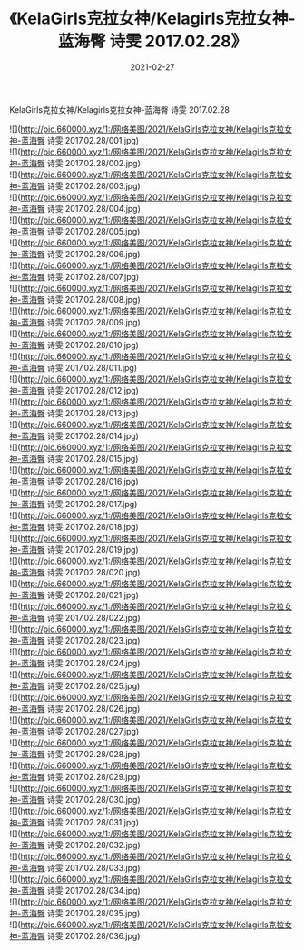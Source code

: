 ﻿---
layout: post
title:  《KelaGirls克拉女神/Kelagirls克拉女神-蓝海臀 诗雯 2017.02.28》
date:   2021-02-27
img: http://pic.660000.xyz/1:/网络美图/2021/KelaGirls克拉女神/Kelagirls克拉女神-蓝海臀 诗雯 2017.02.28/000.jpg
categories: [美女, 清纯, 唯美]
---

KelaGirls克拉女神/Kelagirls克拉女神-蓝海臀 诗雯 2017.02.28

 ![](http://pic.660000.xyz/1:/网络美图/2021/KelaGirls克拉女神/Kelagirls克拉女神-蓝海臀 诗雯 2017.02.28/001.jpg) <br>![](http://pic.660000.xyz/1:/网络美图/2021/KelaGirls克拉女神/Kelagirls克拉女神-蓝海臀 诗雯 2017.02.28/002.jpg) <br>![](http://pic.660000.xyz/1:/网络美图/2021/KelaGirls克拉女神/Kelagirls克拉女神-蓝海臀 诗雯 2017.02.28/003.jpg) <br>![](http://pic.660000.xyz/1:/网络美图/2021/KelaGirls克拉女神/Kelagirls克拉女神-蓝海臀 诗雯 2017.02.28/004.jpg) <br>![](http://pic.660000.xyz/1:/网络美图/2021/KelaGirls克拉女神/Kelagirls克拉女神-蓝海臀 诗雯 2017.02.28/005.jpg) <br>![](http://pic.660000.xyz/1:/网络美图/2021/KelaGirls克拉女神/Kelagirls克拉女神-蓝海臀 诗雯 2017.02.28/006.jpg) <br>![](http://pic.660000.xyz/1:/网络美图/2021/KelaGirls克拉女神/Kelagirls克拉女神-蓝海臀 诗雯 2017.02.28/007.jpg) <br>![](http://pic.660000.xyz/1:/网络美图/2021/KelaGirls克拉女神/Kelagirls克拉女神-蓝海臀 诗雯 2017.02.28/008.jpg) <br>![](http://pic.660000.xyz/1:/网络美图/2021/KelaGirls克拉女神/Kelagirls克拉女神-蓝海臀 诗雯 2017.02.28/009.jpg) <br>![](http://pic.660000.xyz/1:/网络美图/2021/KelaGirls克拉女神/Kelagirls克拉女神-蓝海臀 诗雯 2017.02.28/010.jpg) <br>![](http://pic.660000.xyz/1:/网络美图/2021/KelaGirls克拉女神/Kelagirls克拉女神-蓝海臀 诗雯 2017.02.28/011.jpg) <br>![](http://pic.660000.xyz/1:/网络美图/2021/KelaGirls克拉女神/Kelagirls克拉女神-蓝海臀 诗雯 2017.02.28/012.jpg) <br>![](http://pic.660000.xyz/1:/网络美图/2021/KelaGirls克拉女神/Kelagirls克拉女神-蓝海臀 诗雯 2017.02.28/013.jpg) <br>![](http://pic.660000.xyz/1:/网络美图/2021/KelaGirls克拉女神/Kelagirls克拉女神-蓝海臀 诗雯 2017.02.28/014.jpg) <br>![](http://pic.660000.xyz/1:/网络美图/2021/KelaGirls克拉女神/Kelagirls克拉女神-蓝海臀 诗雯 2017.02.28/015.jpg) <br>![](http://pic.660000.xyz/1:/网络美图/2021/KelaGirls克拉女神/Kelagirls克拉女神-蓝海臀 诗雯 2017.02.28/016.jpg) <br>![](http://pic.660000.xyz/1:/网络美图/2021/KelaGirls克拉女神/Kelagirls克拉女神-蓝海臀 诗雯 2017.02.28/017.jpg) <br>![](http://pic.660000.xyz/1:/网络美图/2021/KelaGirls克拉女神/Kelagirls克拉女神-蓝海臀 诗雯 2017.02.28/018.jpg) <br>![](http://pic.660000.xyz/1:/网络美图/2021/KelaGirls克拉女神/Kelagirls克拉女神-蓝海臀 诗雯 2017.02.28/019.jpg) <br>![](http://pic.660000.xyz/1:/网络美图/2021/KelaGirls克拉女神/Kelagirls克拉女神-蓝海臀 诗雯 2017.02.28/020.jpg) <br>![](http://pic.660000.xyz/1:/网络美图/2021/KelaGirls克拉女神/Kelagirls克拉女神-蓝海臀 诗雯 2017.02.28/021.jpg) <br>![](http://pic.660000.xyz/1:/网络美图/2021/KelaGirls克拉女神/Kelagirls克拉女神-蓝海臀 诗雯 2017.02.28/022.jpg) <br>![](http://pic.660000.xyz/1:/网络美图/2021/KelaGirls克拉女神/Kelagirls克拉女神-蓝海臀 诗雯 2017.02.28/023.jpg) <br>![](http://pic.660000.xyz/1:/网络美图/2021/KelaGirls克拉女神/Kelagirls克拉女神-蓝海臀 诗雯 2017.02.28/024.jpg) <br>![](http://pic.660000.xyz/1:/网络美图/2021/KelaGirls克拉女神/Kelagirls克拉女神-蓝海臀 诗雯 2017.02.28/025.jpg) <br>![](http://pic.660000.xyz/1:/网络美图/2021/KelaGirls克拉女神/Kelagirls克拉女神-蓝海臀 诗雯 2017.02.28/026.jpg) <br>![](http://pic.660000.xyz/1:/网络美图/2021/KelaGirls克拉女神/Kelagirls克拉女神-蓝海臀 诗雯 2017.02.28/027.jpg) <br>![](http://pic.660000.xyz/1:/网络美图/2021/KelaGirls克拉女神/Kelagirls克拉女神-蓝海臀 诗雯 2017.02.28/028.jpg) <br>![](http://pic.660000.xyz/1:/网络美图/2021/KelaGirls克拉女神/Kelagirls克拉女神-蓝海臀 诗雯 2017.02.28/029.jpg) <br>![](http://pic.660000.xyz/1:/网络美图/2021/KelaGirls克拉女神/Kelagirls克拉女神-蓝海臀 诗雯 2017.02.28/030.jpg) <br>![](http://pic.660000.xyz/1:/网络美图/2021/KelaGirls克拉女神/Kelagirls克拉女神-蓝海臀 诗雯 2017.02.28/031.jpg) <br>![](http://pic.660000.xyz/1:/网络美图/2021/KelaGirls克拉女神/Kelagirls克拉女神-蓝海臀 诗雯 2017.02.28/032.jpg) <br>![](http://pic.660000.xyz/1:/网络美图/2021/KelaGirls克拉女神/Kelagirls克拉女神-蓝海臀 诗雯 2017.02.28/033.jpg) <br>![](http://pic.660000.xyz/1:/网络美图/2021/KelaGirls克拉女神/Kelagirls克拉女神-蓝海臀 诗雯 2017.02.28/034.jpg) <br>![](http://pic.660000.xyz/1:/网络美图/2021/KelaGirls克拉女神/Kelagirls克拉女神-蓝海臀 诗雯 2017.02.28/035.jpg) <br>![](http://pic.660000.xyz/1:/网络美图/2021/KelaGirls克拉女神/Kelagirls克拉女神-蓝海臀 诗雯 2017.02.28/036.jpg) <br>